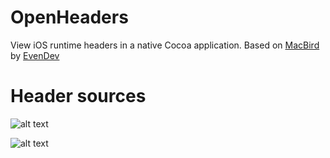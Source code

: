 # OpenHeaders

View iOS runtime headers in a native Cocoa application. Based on [MacBird](https://github.com/EvenDeveloper/MacBird) by [EvenDev](https://twitter.com/even_dev)

# Header sources

![alt text](https://github.com/MTACS/MTACS.github.io/blob/master/assets/img/limneos.png "Limneos")

![alt text](https://github.com/MTACS/MTACS.github.io/blob/master/assets/img/evendev.png "EvenDev")
